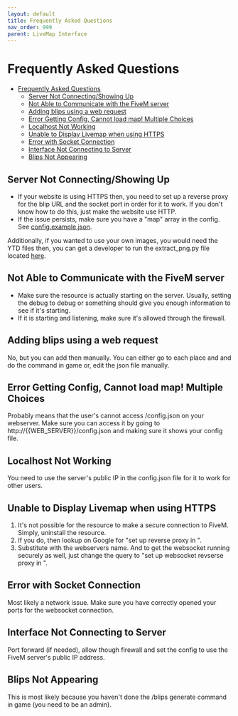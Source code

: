 ```yaml
---
layout: default
title: Frequently Asked Questions
nav_order: 999
parent: LiveMap Interface
---
```


# Frequently Asked Questions

- [Frequently Asked Questions](#frequently-asked-questions)
  - [Server Not Connecting/Showing Up](#server-not-connectingshowing-up)
  - [Not Able to Communicate with the FiveM server](#not-able-to-communicate-with-the-fivem-server)
  - [Adding blips using a web request](#adding-blips-using-a-web-request)
  - [Error Getting Config, Cannot load map! Multiple Choices](#error-getting-config-cannot-load-map-multiple-choices)
  - [Localhost Not Working](#localhost-not-working)
  - [Unable to Display Livemap when using HTTPS](#unable-to-display-livemap-when-using-https)
  - [Error with Socket Connection](#error-with-socket-connection)
  - [Interface Not Connecting to Server](#interface-not-connecting-to-server)
  - [Blips Not Appearing](#blips-not-appearing)


## Server Not Connecting/Showing Up

- If your website is using HTTPS then, you need to set up a reverse proxy for the blip URL and the socket port in order for it to work.
If you don't know how to do this, just make the website use HTTP. 
- If the issue persists, make sure you have a "map" array in the config. See [config.example.json](https://github.com/TGRHavoc/live_map-interface/blob/master/config.example.json).

Additionally, if you wanted to use your own images, you would need the YTD files then, you can get a developer to run the extract_png.py file located [here](https://github.com/TGRHavoc/live_map-interface/tree/master/images/tiles).

## Not Able to Communicate with the FiveM server 

- Make sure the resource is actually starting on the server. Usually, setting the debug to debug or something should give you enough information to see if it's starting.
- If it is starting and listening, make sure it's allowed through the firewall.

## Adding blips using a web request

No, but you can add then manually. You can either go to each place and and do the command in game or, edit the json file manually.

## Error Getting Config, Cannot load map! Multiple Choices

Probably means that the user's cannot access /config.json on your webserver.
Make sure you can access it by going to http://{{WEB_SERVER}}/config.json and making sure it shows your config file.

## Localhost Not Working

You need to use the server's public IP in the config.json file for it to work for other users.

## Unable to Display Livemap when using HTTPS

1. It's not possible for the resource to make a secure connection to FiveM. Simply, uninstall the resource. 
2. If you do, then lookup on Google for "set up reverse proxy in <webserver>". 
3. Substitute with the webservers name. And to get the websocket running securely as well, just change the query to "set up websocket revserse proxy in <webserver>".

## Error with Socket Connection

Most likely a network issue. Make sure you have correctly opened your ports for the websocket connection. 

## Interface Not Connecting to Server

Port forward (if needed), allow though firewall and set the config to use the FiveM server's public IP address.

## Blips Not Appearing

This is most likely because you haven't done the /blips generate command in game (you need to be an admin).

